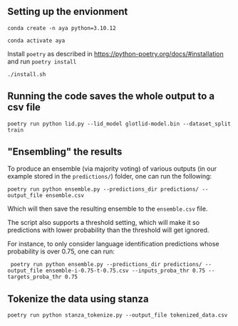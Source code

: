 ## Setting up the envionment

`conda create -n aya python=3.10.12`

`conda activate aya`

Install `poetry` as described in <https://python-poetry.org/docs/#installation>
and run `poetry install`

`./install.sh`

## Running the code saves the whole output to a csv file

`poetry run python lid.py --lid_model glotlid-model.bin --dataset_split train`

## "Ensembling" the results

To produce an ensemble (via majority voting) of various outputs (in our
example stored in the `predictions/`) folder, one can run the following:

    poetry run python ensemble.py --predictions_dir predictions/ --output_file ensemble.csv

Which will then save the resulting ensemble to the `ensemble.csv` file.

The script also supports a threshold setting, which will make it so
predictions with lower probability than the threshold will get ignored.

For instance, to only consider language identification predictions
whose probability is over 0.75, one can run:

     poetry run python ensemble.py --predictions_dir predictions/ --output_file ensemble-i-0.75-t-0.75.csv --inputs_proba_thr 0.75 --targets_proba_thr 0.75

## Tokenize the data using stanza
`poetry run python stanza_tokenize.py --output_file tokenized_data.csv`
